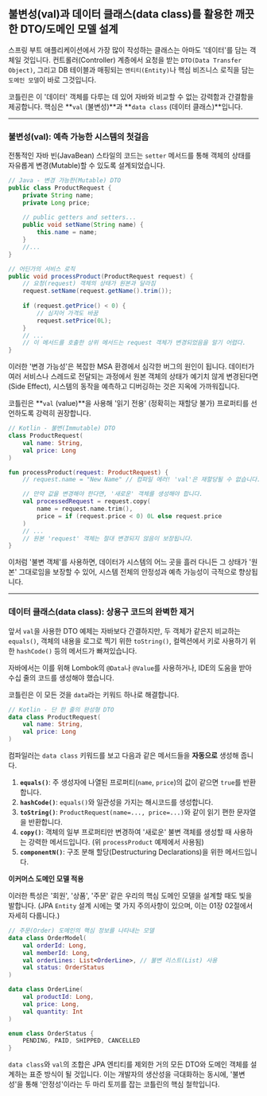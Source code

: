 ## 불변성(val)과 데이터 클래스(data class)를 활용한 깨끗한 DTO/도메인 모델 설계

스프링 부트 애플리케이션에서 가장 많이 작성하는 클래스는 아마도 '데이터'를 담는 객체일 것입니다. 컨트롤러(Controller) 계층에서 요청을 받는 `DTO(Data Transfer Object)`, 그리고 DB 테이블과 매핑되는 `엔티티(Entity)`나 핵심 비즈니스 로직을 담는 `도메인 모델`이 바로 그것입니다.

코틀린은 이 '데이터' 객체를 다루는 데 있어 자바와 비교할 수 없는 강력함과 간결함을 제공합니다. 핵심은 \*\*`val` (불변성)\*\*과 \*\*`data class` (데이터 클래스)\*\*입니다.

-----

### 불변성(val): 예측 가능한 시스템의 첫걸음

전통적인 자바 빈(JavaBean) 스타일의 코드는 `setter` 메서드를 통해 객체의 상태를 자유롭게 변경(Mutable)할 수 있도록 설계되었습니다.

```java
// Java - 변경 가능한(Mutable) DTO
public class ProductRequest {
    private String name;
    private Long price;
    
    // public getters and setters...
    public void setName(String name) {
        this.name = name;
    }
    //...
}

// 어딘가의 서비스 로직
public void processProduct(ProductRequest request) {
    // 요청(request) 객체의 상태가 원본과 달라짐
    request.setName(request.getName().trim()); 
    
    if (request.getPrice() < 0) {
        // 심지어 가격도 바꿈
        request.setPrice(0L);
    }
    // ...
    // 이 메서드를 호출한 상위 메서드는 request 객체가 변경되었음을 알기 어렵다.
}
```

이러한 '변경 가능성'은 복잡한 MSA 환경에서 심각한 버그의 원인이 됩니다. 데이터가 여러 서비스나 스레드로 전달되는 과정에서 원본 객체의 상태가 예기치 않게 변경된다면(Side Effect), 시스템의 동작을 예측하고 디버깅하는 것은 지옥에 가까워집니다.

코틀린은 \*\*`val` (value)\*\*을 사용해 '읽기 전용' (정확히는 재할당 불가) 프로퍼티를 선언하도록 강력히 권장합니다.

```kotlin
// Kotlin - 불변(Immutable) DTO
class ProductRequest(
    val name: String,
    val price: Long
)

fun processProduct(request: ProductRequest) {
    // request.name = "New Name" // 컴파일 에러! 'val'은 재할당될 수 없습니다.

    // 만약 값을 변경해야 한다면, '새로운' 객체를 생성해야 합니다.
    val processedRequest = request.copy(
        name = request.name.trim(),
        price = if (request.price < 0) 0L else request.price
    )
    // ...
    // 원본 'request' 객체는 절대 변경되지 않음이 보장됩니다.
}
```

이처럼 '불변 객체'를 사용하면, 데이터가 시스템의 어느 곳을 흘러 다니든 그 상태가 '원본' 그대로임을 보장할 수 있어, 시스템 전체의 안정성과 예측 가능성이 극적으로 향상됩니다.

-----

### 데이터 클래스(data class): 상용구 코드의 완벽한 제거

앞서 `val`을 사용한 DTO 예제는 자바보다 간결하지만, 두 객체가 같은지 비교하는 `equals()`, 객체의 내용을 로그로 찍기 위한 `toString()`, 컬렉션에서 키로 사용하기 위한 `hashCode()` 등의 메서드가 빠져있습니다.

자바에서는 이를 위해 Lombok의 `@Data`나 `@Value`를 사용하거나, IDE의 도움을 받아 수십 줄의 코드를 생성해야 했습니다.

코틀린은 이 모든 것을 `data`라는 키워드 하나로 해결합니다.

```kotlin
// Kotlin - 단 한 줄의 완성형 DTO
data class ProductRequest(
    val name: String,
    val price: Long
)
```

컴파일러는 `data class` 키워드를 보고 다음과 같은 메서드들을 **자동으로** 생성해 줍니다.

1.  **`equals()`**: 주 생성자에 나열된 프로퍼티(`name`, `price`)의 값이 같으면 `true`를 반환합니다.
2.  **`hashCode()`**: `equals()`와 일관성을 가지는 해시코드를 생성합니다.
3.  **`toString()`**: `ProductRequest(name=..., price=...)`와 같이 읽기 편한 문자열을 반환합니다.
4.  **`copy()`**: 객체의 일부 프로퍼티만 변경하여 '새로운' 불변 객체를 생성할 때 사용하는 강력한 메서드입니다. (위 `processProduct` 예제에서 사용됨)
5.  **`componentN()`**: 구조 분해 할당(Destructuring Declarations)을 위한 메서드입니다.

**이커머스 도메인 모델 적용**

이러한 특성은 '회원', '상품', '주문' 같은 우리의 핵심 도메인 모델을 설계할 때도 빛을 발합니다. (JPA `Entity` 설계 시에는 몇 가지 주의사항이 있으며, 이는 01장 02절에서 자세히 다룹니다.)

```kotlin
// 주문(Order) 도메인의 핵심 정보를 나타내는 모델
data class OrderModel(
    val orderId: Long,
    val memberId: Long,
    val orderLines: List<OrderLine>, // 불변 리스트(List) 사용
    val status: OrderStatus
)

data class OrderLine(
    val productId: Long,
    val price: Long,
    val quantity: Int
)

enum class OrderStatus {
    PENDING, PAID, SHIPPED, CANCELLED
}
```

`data class`와 `val`의 조합은 JPA 엔티티를 제외한 거의 모든 DTO와 도메인 객체를 설계하는 표준 방식이 될 것입니다. 이는 개발자의 생산성을 극대화하는 동시에, '불변성'을 통해 '안정성'이라는 두 마리 토끼를 잡는 코틀린의 핵심 철학입니다.
